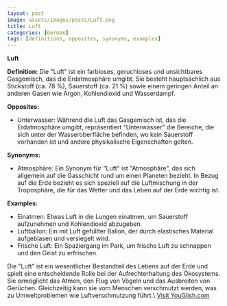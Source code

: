 ```yaml
---
layout: post
image: assets/images/posts/Luft.png
title: Luft
categories: [German]
tags: [definitions, opposites, synonyms, examples]
---
```


**Luft**

**Definition:**
Die "Luft" ist ein farbloses, geruchloses und unsichtbares Gasgemisch, das die Erdatmosphäre umgibt. Sie besteht hauptsächlich aus Stickstoff (ca. 78 %), Sauerstoff (ca. 21 %) sowie einem geringen Anteil an anderen Gasen wie Argon, Kohlendioxid und Wasserdampf.

**Opposites:**
- Unterwasser: Während die Luft das Gasgemisch ist, das die Erdatmosphäre umgibt, repräsentiert "Unterwasser" die Bereiche, die sich unter der Wasseroberfläche befinden, wo kein Sauerstoff vorhanden ist und andere physikalische Eigenschaften gelten.

**Synonyms:**
- Atmosphäre: Ein Synonym für "Luft" ist "Atmosphäre", das sich allgemein auf die Gasschicht rund um einen Planeten bezieht. In Bezug auf die Erde bezieht es sich speziell auf die Luftmischung in der Troposphäre, die für das Wetter und das Leben auf der Erde wichtig ist.

**Examples:**
- Einatmen: Etwas Luft in die Lungen einatmen, um Sauerstoff aufzunehmen und Kohlendioxid abzugeben.
- Luftballon: Ein mit Luft gefüllter Ballon, der durch elastisches Material aufgeblasen und versiegelt wird.
- Frische Luft: Ein Spaziergang im Park, um frische Luft zu schnappen und den Geist zu erfrischen.

Die "Luft" ist ein wesentlicher Bestandteil des Lebens auf der Erde und spielt eine entscheidende Rolle bei der Aufrechterhaltung des Ökosystems. Sie ermöglicht das Atmen, den Flug von Vögeln und das Ausbreiten von Gerüchen. Gleichzeitig kann sie vom Menschen verschmutzt werden, was zu Umweltproblemen wie Luftverschmutzung führt.\ <a id="yg-widget-0" class="youglish-widget" data-query="Luft" data-lang="german" data-components="8412" data-auto-start="0" data-bkg-color="theme_light" data-title="How%20to%20pronounce%20Luft%20in%20German"  rel="nofollow" href="https://youglish.com">Visit YouGlish.com</a><script async src="https://youglish.com/public/emb/widget.js" charset="utf-8"></script>